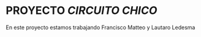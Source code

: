 # **PROYECTO _CIRCUITO CHICO_**

En este proyecto estamos trabajando Francisco Matteo y Lautaro Ledesma
